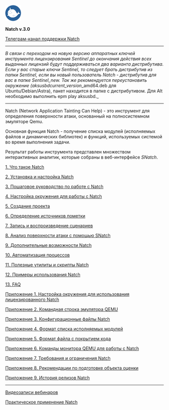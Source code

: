 <img src="images/logo/logo.png" width=10%>

**Natch v.3.0**

[Телеграм-канал поддержки Natch](https://t.me/ispras_natch)
____
_В связи с переходом на новую версию аппаратных ключей инструмента лицензирования Sentinel до окончания действия всех выданных лицензий будут поддерживаться два варианта дистрибутива. Если у вас старые ключи Sentinel, то следует брать дистрибутив из папки Sentinel, если вы новый пользователь *Natch* - дистрибутив для вас в папке Sentinel_new. Так же рекомендуется переустановить окружение (aksusbd_*current_version*\_amd64.deb для Ubuntu/Debian/Astra), пакет находится в папке с дистрибутивом. Для Alt необходимо выполнить epm play aksusbd._
____

Natch (Network Application Tainting Can Help) - это инструмент для определения поверхности атаки, основанный на полносистемном эмуляторе Qemu.

Основная функция Natch - получение списка модулей (исполняемых файлов и динамических библиотек) и функций, используемых системой во время выполнения задачи.

Результат работы инструмента представлен множеством интерактивных аналитик, которые собраны в веб-интерфейсе *SNatch*.







[1. Что такое Natch](1_natch.md)

[2. Установка и настройка Natch](2_setup.md)

[3. Пошаговое руководство по работе с Natch](3_quickstart.md)

[4. Настройка окружения для работы с Natch](4_setup_env.md)

[5. Создание проекта](5_create_project.md)

[6. Определение источников пометки](6_taint_source.md)

[7. Запись и воспроизведение сценариев](7_scenario_work.md)

[8. Анализ поверхности атаки с помощью SNatch](8_snatch.md)

[9. Дополнительные возможности Natch](9_additional.md)

[10. Автоматизация процессов](10_automation.md)

[11. Полезные утилиты и скрипты Natch](11_utils.md)

[12. Примеры использования Natch](12_applications.md)

[13. FAQ](13_faq.md)

[Приложение 1. Настройка окружения для использования лицензированного Natch](14_app_license.md)

[Приложение 2. Командная строка эмулятора QEMU](15_app_qemu_cmdline.md)

[Приложение 3. Конфигурационные файлы Natch](16_app_configs.md)

[Приложение 4. Формат списка исполняемых модулей](17_app_module_cfg.md)

[Приложение 5. Формат файла с покрытием кода](18_app_coverage.md)

[Приложение 6. Команды монитора QEMU для работы с Natch](19_app_natch_cmds.md)

[Приложение 7. Требования и ограничения Natch](20_app_requirements.md)

[Приложение 8. Рекомендации по подготовке объекта оценки](21_app_oo_preparation.md)

[Приложение 9. История релизов Natch](22_app_releases.md)

-----

[Видеозаписи вебинаров](https://nextcloud.ispras.ru/index.php/s/natch_webinars)

[Практическое применение Natch](trophies.md)

